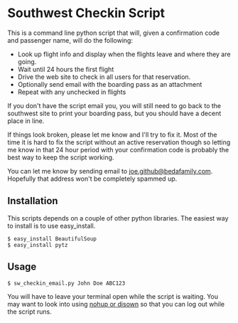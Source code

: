 # Southwest Checkin Script #

This is a command line python script that will, given a confirmation code and
passenger name, will do the following:

* Look up flight info and display when the flights leave and where they are
  going.
* Wait until 24 hours the first flight
* Drive the web site to check in all users for that reservation.
* Optionally send email with the boarding pass as an attachment
* Repeat with any unchecked in flights

If you don't have the script email you, you will still need to go back to the
southwest site to print your boarding pass, but you should have a decent place
in line.

If things look broken, please let me know and I'll try to fix it. Most of the
time it is hard to fix the script without an active reservation though so
letting me know in that 24 hour period with your confirmation code is probably
the best way to keep the script working.

You can let me know by sending email to joe.github@bedafamily.com. Hopefully
that address won't be completely spammed up.

## Installation ##

This scripts depends on a couple of other python libraries. The easiest way to
install is to use easy_install.

    $ easy_install BeautifulSoup
    $ easy_install pytz

## Usage ##

    $ sw_checkin_email.py John Doe ABC123

You will have to leave your terminal open while the script is waiting. You may
want to look into using [nohup or disown](http://www.basicallytech.com/blog/index.php?/archives/70-Shell-stuff-job-control-and-screen.html#bash_disown)
so that you can log out while the script runs.
